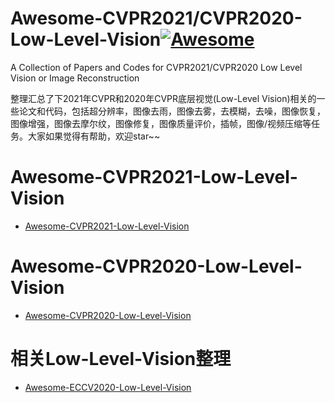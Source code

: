 # Awesome-CVPR2021/CVPR2020-Low-Level-Vision[![Awesome](https://camo.githubusercontent.com/13c4e50d88df7178ae1882a203ed57b641674f94/68747470733a2f2f63646e2e7261776769742e636f6d2f73696e647265736f726875732f617765736f6d652f643733303566333864323966656437386661383536353265336136336531353464643865383832392f6d656469612f62616467652e737667)](https://github.com/sindresorhus/awesome)
A Collection of Papers and Codes for CVPR2021/CVPR2020 Low Level Vision or Image Reconstruction

整理汇总了下2021年CVPR和2020年CVPR底层视觉(Low-Level Vision)相关的一些论文和代码，包括超分辨率，图像去雨，图像去雾，去模糊，去噪，图像恢复，图像增强，图像去摩尔纹，图像修复，图像质量评价，插帧，图像/视频压缩等任务。大家如果觉得有帮助，欢迎star~~
# Awesome-CVPR2021-Low-Level-Vision
- [Awesome-CVPR2021-Low-Level-Vision](https://github.com/Kobaayyy/Awesome-CVPR2020-Low-Level-Vision/blob/master/CVPR2021.md)
# Awesome-CVPR2020-Low-Level-Vision
- [Awesome-CVPR2020-Low-Level-Vision](https://github.com/Kobaayyy/Awesome-CVPR2020-Low-Level-Vision/blob/master/CVPR2020.md)


# 相关Low-Level-Vision整理
- [Awesome-ECCV2020-Low-Level-Vision](https://github.com/Kobaayyy/Awesome-ECCV2020-Low-Level-Vision)
